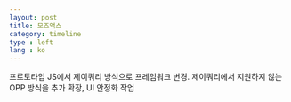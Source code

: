 ```yaml
---
layout: post
title: 모즈액스
category: timeline
type : left
lang : ko
---
```




프로토타입 JS에서 제이쿼리 방식으로 프레임워크 변경. 제이쿼리에서 지원하지 않는 OPP 방식을 추가 확장, UI 안정화 작업
